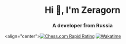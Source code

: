 <h1 align="center">Hi 👋, I'm Zeragorn</h1>
<h3 align="center">A developer from Russia</h3>

<align="center">[![Chess.com Rapid Rating](https://img.shields.io/badge/dynamic/json?color=green&label=Rapid%20Rating%20on%20Chess.com&query=$.chess_rapid.last.rating&suffix=%20ELO&url=https://api.chess.com/pub/player/zeragorn/stats)](https://www.chess.com/member/zeragorn)
[![Wakatime](https://wakatime.com/badge/user/5d66a566-a19d-4fcc-a545-13dd951313e0.svg)](https://wakatime.com/@5d66a566-a19d-4fcc-a545-13dd951313e0)


